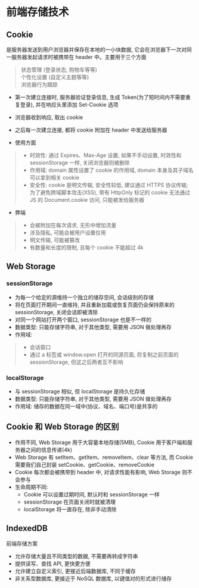 <!--
 * @Description:
 * @Author: Tong Chen
 * @Date: 2022-09-30 07:10:22
 * @LastEditTime: 2022-09-30 09:14:50
 * @LastEditors:
-->

# 前端存储技术

## Cookie

是服务器发送到用户浏览器并保存在本地的一小块数据, 它会在浏览器下一次对同一服务器发起请求时被携带在 header 中。主要用于三个方面

> 状态管理 (登录状态, 购物车等等)
> <br>
> 个性化设置 (自定义主题等等)
> <br>
> 浏览器行为跟踪

- 第一次建立连接时, 服务器验证登录信息, 生成 Token(为了短时间内不需要重复登录), 并在响应头里添加 Set-Cookie 选项
- 浏览器收到响应, 取出 cookie
- 之后每一次建立连接, 都将 cookie 附加在 header 中发送给服务器

- 使用方面

> - 时效性: 通过 Expires、Max-Age 设置; 如果不手动设置, 时效性和 sessionStorage 一样, 关闭浏览器则被删除
> - 作用域: domain 属性设置了 cookie 的作用域, domain 本身及其子域名可以拿到相关 cookie
> - 安全性: cookie 是明文传输, 安全性较低, 建议通过 HTTPS 协议传输; 为了避免跨域脚本攻击(XSS), 带有 HttpOnly 标记的 cookie 无法通过 JS 的 Document.cookie 访问, 只能被发给服务器

- 弊端

> - 会被附加在每次请求, 无形中增加流量
> - 涉及隐私, 可能会被用户设置仅用
> - 明文传输, 可能被篡改
> - 有数量和长度的限制, 且每个 cookie 不能超过 4k

## Web Storage

### sessionStorage

- 为每一个给定的源维持一个独立的储存空间, 会话级别的存储
- 将在页面打开期间一直维持, 并且重新加载或恢复页面仍会保持原来的 sessionStorage, 关闭会话即被清除
- 对同一个网站打开两个窗口, sessionStorage 也是不一样的
- 数据类型: 只能存储字符串, 对于其他类型, 需要用 JSON 做处理再存
- 作用域:

> - 会话窗口
> - 通过 a 标签或 window.open 打开的同源页面, 将复制之前页面的 sessionStorage, 但这之后两者互不影响

### localStorage

- 与 sessionStorage 相似, 但 localStorage 是持久化存储
- 数据类型: 只能存储字符串, 对于其他类型, 需要用 JSON 做处理再存
- 作用域: 储存的数据在同一域中(协议、域名、端口号)是共享的

## Cookie 和 Web Storage 的区别

- 作用不同, Web Storage 用于大容量本地存储(5MB), Cookie 用于客户端和服务器之间的信息传递(4k)
- Web Storage 有 setItem、getItem、removeItem、clear 等方法, 而 Cookie 需要我们自己封装 setCookie、getCookie、removeCookie
- Cookie 每次都会被携带到 header 中, 对请求性能有影响, Web Storage 则不会参与
- 生命周期不同:
  - Cookie 可以设置过期时间, 默认时和 sessionStorage 一样
  - sessionStorage 在页面关闭时就被清理
  - localStorage 将一直存在, 除非手动清除

## IndexedDB

前端存储方案

- 允许存储大量且不同类型的数据, 不需要再转成字符串
- 提供读写、查找 API, 更快更方便
- 允许建立自定义索引, 更接近后端数据库, 不同于缓存
- 非关系型数据库, 更接近于 NoSQL 数据库, 以键值对的形式进行储存

